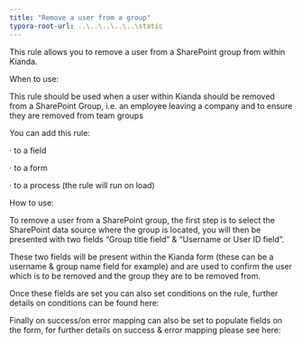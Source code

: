 ```yaml
---
title: "Remove a user from a group"
typora-root-url: ..\..\..\..\..\static
---
```


This rule allows you to remove a user from a SharePoint group from within Kianda.

When to use:

This rule should be used when a user within Kianda should be removed from a SharePoint Group, i.e. an employee leaving a company and to ensure they are removed from team groups

You can add this rule:

·    to a field

·    to a form

·    to a process (the rule will run on load)

 

How to use:

To remove a user from a SharePoint group, the first step is to select the SharePoint data source where the group is located, you will then be presented with two fields “Group title field” & “Username or User ID field”. 

These two fields will be present within the Kianda form (these can be a username & group name field for example) and are used to confirm the user which is to be removed and the group they are to be removed from. 

Once these fields are set you can also set conditions on the rule, further details on conditions can be found here:

Finally on success/on error mapping can also be set to populate fields on the form, for further details on success & error mapping please see here:
